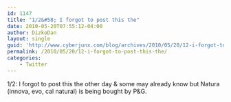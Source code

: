 ```yaml
---
id: 1147
title: "1/2&#58; I forgot to post this the"
date: 2010-05-20T07:55:12-04:00
author: DizkoDan
layout: single
guid: 'http://www.cyberjunx.com/blog/archives/2010/05/20/12-i-forgot-to-post-this-the/'
permalink: /2010/05/20/12-i-forgot-to-post-this-the/
categories:
    - Twitter
---
```


1/2: I forgot to post this the other day &amp; some may already know but Natura (innova, evo, cal natural) is being bought by P&amp;G.